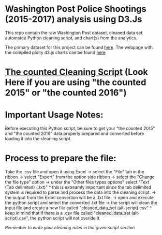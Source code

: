 # Washington Post Police Shootings (2015-2017) analysis using D3.Js 
This repo contain the raw Washington Post dataset, cleaned data set, automated Python cleaning script, and chart(s) from the analytics.

The primary dataset for this project can be found [here](https://github.com/washingtonpost/data-police-shootings/tree/master/v1).
The webpage with the compiled plolty d3.js charts can be found [here](https://d3demopage.wixsite.com/fatal-police-shootin)

# [The counted Cleaning Script](https://github.com/Austin-Daigle/firstD3Chart/blob/main/The%20Counted%20Cleaning%20Script/The%20Counted%20Cleaning%20Script.py) (Look Here if you are using "the counted 2015" or "the counted 2016")

# Important Usage Notes:

Before executing this Python script, be sure to get your "the counted 2015" and "the counted 2016" data properly prepared and converted before loading it into
the cleaning script. 

# Process to prepare the file:

Take the .csv file and open it using Excel 
-> select the "File" tab in the ribbon 
-> select "Export" from the option side ribbon
-> select the "Change the file type" option
-> under the "Other files types options" select "Text (Tab delimited) (.txt)" 
    ^ this is extreamly important since the tab delimited system is required to parse and process the data into the cleaning script.
-> the output from the Excel convertion will be a .txt file.
-> open and execute the python script and select the converted .txt file
-> the script will clean the input file and create a new file called "cleaned_data_set (alt-script).csv"
    ^ keep in mind that if there is a .csv file called "cleaned_data_set (alt-script).csv", the python script will not overide it. 

*Remember to write your cleaning rules in the given script section*

